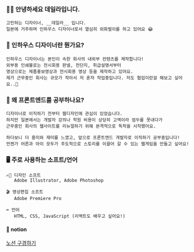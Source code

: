 ### ✍🏻 안녕하세요 데일라입니다.
```
고민하는 디자이너, __데일라__ 입니다.  
일본에 거주하며 인하우스 디자이너로서 열심히 외화벌이를 하고 있어요 😂
```

  
### 🤔 인하우스 디자이너란 뭔가요?
```
인하우스 디자이너는 본인이 속한 회사의 내외부 컨텐츠를 제작합니다!  
외부용 인쇄물로는 전시회용 판넬, 전단지, 취급설명서부터  
영상으로는 제품홍보영상과 전시회용 영상 등을 제작하고 있어요.  
제가 근무중인 회사는 규모가 작아서 저 혼자 작업중입니다. 저도 협업이란걸 해보고 싶어요..🤣
```



### 🤔 왜 프론트엔드를 공부하나요?
```
디자이너로 이직하기 전부터 웹디자인에 관심이 있었습니다.  
하지만 일본에서는 개발자 강의나 학원 비용이 상당히 고액이라 엄두를 못내다가  
근무중인 회사의 웹사이트를 리뉴얼하기 위해 본격적으로 독학을 시작했어요.  

하다보니 더 흥미와 재미를 느꼈고, 앞으로 프론트엔드 개발자로 이직하기 공부중입니다!  
언젠가 어른과 아이 모두가 주도적으로 스토리를 이끌어 갈 수 있는 웹게임을 만들고 싶어요!
```


### 🖥 주로 사용하는 소프트/언어
```
✍🏻 디자인 소프트
   Adobe Illustrator, Adobe Photoshop
   
🎬 영상편집 소프트
   Adobe Premiere Pro
   
⌨️ 언어
   HTML, CSS, JavaScript (리액트도 배우고 싶어요!)
  ```


#### 👀 notion
 [노션 구경하기](https://dayla.notion.site/dayla/4cf731f5a93f45df9833986bbe72b34d)

